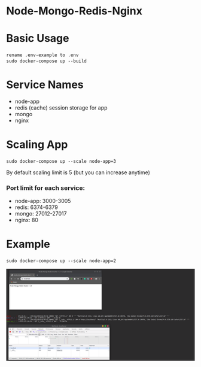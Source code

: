 # Node-Mongo-Redis-Nginx

# Basic Usage
```
rename .env-example to .env
sudo docker-compose up --build
```

# Service Names
  - node-app
  - redis (cache) session storage for app
  - mongo
  - nginx

# Scaling App
```
sudo docker-compose up --scale node-app=3
```

By default scaling limit is 5 (but you can increase anytime)

### Port limit for each service:
 - node-app: 3000-3005
 - redis:  6374-6379
 - mongo: 27012-27017
 - nginx: 80


# Example
```
sudo docker-compose up --scale node-app=2
```
![Screenshot](https://github.com/dkvilo/moderenix/blob/master/images/screenshot.png?raw=true)

